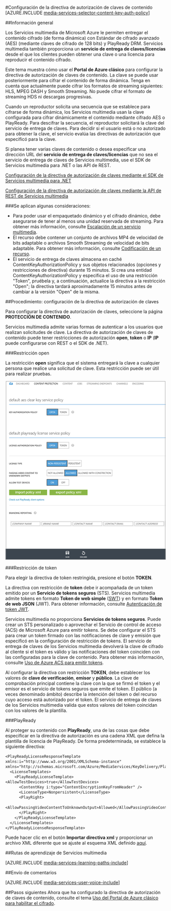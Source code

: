<properties 
	pageTitle="Configuración de la directiva de autorización de claves de contenido mediante el Portal" 
	description="Aprenda a configurar una directiva de autorización para una clave de contenido." 
	services="media-services" 
	documentationCenter="" 
	authors="juliako" 
	manager="dwrede" 
	editor=""/>

<tags 
	ms.service="media-services" 
	ms.workload="media" 
	ms.tgt_pltfrm="na" 
	ms.devlang="na" 
	ms.topic="article" 
 	ms.date="02/03/2016"  
	ms.author="juliako"/>



#Configuración de la directiva de autorización de claves de contenido 
[AZURE.INCLUDE [media-services-selector-content-key-auth-policy](../../includes/media-services-selector-content-key-auth-policy.md)]


##Información general

Los Servicios multimedia de Microsoft Azure le permiten entregar el contenido cifrado (de forma dinámica) con Estándar de cifrado avanzado (AES) (mediante claves de cifrado de 128 bits) y PlayReady DRM. Servicios multimedia también proporciona un **servicio de entrega de claves/licencias** desde el que los clientes pueden obtener una clave o una licencia para reproducir el contenido cifrado.

Este tema muestra cómo usar el **Portal de Azure clásico** para configurar la directiva de autorización de claves de contenido. La clave se puede usar posteriormente para cifrar el contenido de forma dinámica. Tenga en cuenta que actualmente puede cifrar los formatos de streaming siguientes: HLS, MPEG DASH y Smooth Streaming. No puede cifrar el formato de streaming HDS ni descargas progresivas.
 
Cuando un reproductor solicita una secuencia que se establece para cifrarse de forma dinámica, los Servicios multimedia usan la clave configurada para cifrar dinámicamente el contenido mediante cifrado AES o PlayReady. Para descifrar la secuencia, el reproductor solicitará la clave del servicio de entrega de claves. Para decidir si el usuario está o no autorizado para obtener la clave, el servicio evalúa las directivas de autorización que especificó para la clave.


Si planea tener varias claves de contenido o desea especificar una dirección URL del **servicio de entrega de claves/licencias** que no sea el servicio de entrega de claves de Servicios multimedia, use el SDK de Servicios multimedia para .NET o las API de REST.

[Configuración de la directiva de autorización de claves mediante el SDK de Servicios multimedia para .NET](media-services-dotnet-configure-content-key-auth-policy.md)

[Configuración de la directiva de autorización de claves mediante la API de REST de Servicios multimedia](media-services-rest-configure-content-key-auth-policy.md)

###Se aplican algunas consideraciones:

- Para poder usar el empaquetado dinámico y el cifrado dinámico, debe asegurarse de tener al menos una unidad reservada de streaming. Para obtener más información, consulte [Escalación de un servicio multimedia](media-services-manage-origins.md#scale_streaming_endpoints). 
- El recurso debe contener un conjunto de archivos MP4 de velocidad de bits adaptable o archivos Smooth Streaming de velocidad de bits adaptable. Para obtener más información, consulte [Codificación de un recurso](media-services-encode-asset.md).  
- El servicio de entrega de claves almacena en caché ContentKeyAuthorizationPolicy y sus objetos relacionados (opciones y restricciones de directiva) durante 15 minutos. Si crea una entidad ContentKeyAuthorizationPolicy y especifica el uso de una restricción "Token", pruébela y, a continuación, actualice la directiva a la restricción "Open"; la directiva tardará aproximadamente 15 minutos antes de cambiar a la versión "Open" de la misma.


##Procedimiento: configuración de la directiva de autorización de claves

Para configurar la directiva de autorización de claves, seleccione la página **PROTECCIÓN DE CONTENIDO**.
	
Servicios multimedia admite varias formas de autenticar a los usuarios que realizan solicitudes de clave. La directiva de autorización de claves de contenido puede tener restricciones de autorización **open**, **token** o **IP** (**IP** puede configurarse con REST o el SDK de .NET).

###Restricción open

La restricción **open** significa que el sistema entregará la clave a cualquier persona que realice una solicitud de clave. Esta restricción puede ser útil para realizar pruebas.

![OpenPolicy][open_policy]

###Restricción de token

Para elegir la directiva de token restringida, presione el botón **TOKEN**.

La directiva con restricción de **token** debe ir acompañada de un token emitido por un **Servicio de tokens seguros** (STS). Servicios multimedia admite tokens en formato **Token de web simple** ([SWT](https://msdn.microsoft.com/library/gg185950.aspx#BKMK_2)) y en formato **Token de web JSON** (JWT). Para obtener información, consulte [Autenticación de token JWT](http://www.gtrifonov.com/2015/01/03/jwt-token-authentication-in-azure-media-services-and-dynamic-encryption/).

Servicios multimedia no proporciona **Servicios de tokens seguros**. Puede crear un STS personalizado o aprovechar el Servicio de control de acceso (ACS) de Microsoft Azure para emitir tokens. Se debe configurar el STS para crear un token firmado con las notificaciones de clave y emisión que especificó en la configuración de restricción de tokens. El servicio de entrega de claves de los Servicios multimedia devolverá la clave de cifrado al cliente si el token es válido y las notificaciones del token coinciden con las configuradas para la clave de contenido. Para obtener más información, consulte [Uso de Azure ACS para emitir tokens](http://mingfeiy.com/acs-with-key-services).

Al configurar la directiva con restricción **TOKEN**, debe establecer los valores de **clave de verificación**, **emisor** y **público**. La clave de comprobación principal contiene la clave con la que se firmó el token y el emisor es el servicio de tokens seguros que emite el token. El público (a veces denominado ámbito) describe la intención del token o del recurso cuyo acceso está autorizado por el token. El servicio de entrega de claves de los Servicios multimedia valida que estos valores del token coincidan con los valores de la plantilla.

###PlayReady

Al proteger su contenido con **PlayReady**, una de las cosas que debe especificar en la directiva de autorización es una cadena XML que defina la plantilla de licencia de PlayReady. De forma predeterminada, se establece la siguiente directiva:
		
	<PlayReadyLicenseResponseTemplate xmlns:i="http://www.w3.org/2001/XMLSchema-instance" xmlns="http://schemas.microsoft.com/Azure/MediaServices/KeyDelivery/PlayReadyTemplate/v1">
	  <LicenseTemplates>
	    <PlayReadyLicenseTemplate><AllowTestDevices>true</AllowTestDevices>
	      <ContentKey i:type="ContentEncryptionKeyFromHeader" />
	      <LicenseType>Nonpersistent</LicenseType>
	      <PlayRight>
	        <AllowPassingVideoContentToUnknownOutput>Allowed</AllowPassingVideoContentToUnknownOutput>
	      </PlayRight>
	    </PlayReadyLicenseTemplate>
	  </LicenseTemplates>
	</PlayReadyLicenseResponseTemplate>

Puede hacer clic en el botón **Importar directiva xml** y proporcionar un archivo XML diferente que se ajuste al esquema XML definido [aquí](https://msdn.microsoft.com/library/azure/dn783459.aspx).


##Rutas de aprendizaje de Servicios multimedia

[AZURE.INCLUDE [media-services-learning-paths-include](../../includes/media-services-learning-paths-include.md)]

##Envío de comentarios

[AZURE.INCLUDE [media-services-user-voice-include](../../includes/media-services-user-voice-include.md)]


##Pasos siguientes
Ahora que ha configurado la directiva de autorización de claves de contenido, consulte el tema [Uso del Portal de Azure clásico para habilitar el cifrado](../media-services-manage-content#encrypt/).


[open_policy]: ./media/media-services-portal-configure-content-key-auth-policy/media-services-protect-content-with-open-restriction.png
[token_policy]: ./media/media-services-key-authorization-policy/media-services-protect-content-with-token-restriction.png

 

<!---HONumber=AcomDC_0211_2016-->